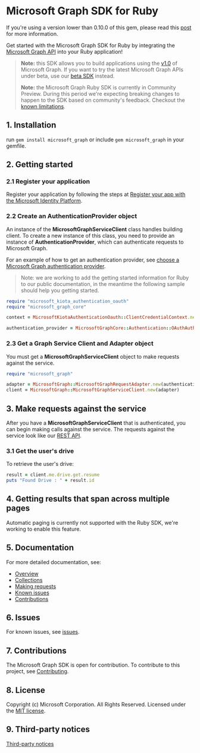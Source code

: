 # Microsoft Graph SDK for Ruby

If you're using a version lower than 0.10.0 of this gem, please read this [post](https://github.com/microsoftgraph/msgraph-sdk-ruby/issues/69) for more information.

Get started with the Microsoft Graph SDK for Ruby by integrating the [Microsoft Graph API](https://learn.microsoft.com/graph/overview) into your Ruby application!

> **Note:** this SDK allows you to build applications using the [v1.0](https://learn.microsoft.com/graph/use-the-api#version) of Microsoft Graph. If you want to try the latest Microsoft Graph APIs under beta, use our [beta SDK](https://github.com/microsoftgraph/msgraph-beta-sdk-ruby) instead.
>
> **Note:** the Microsoft Graph Ruby SDK is currently in Community Preview. During this period we're expecting breaking changes to happen to the SDK based on community's feedback. Checkout the [known limitations](https://github.com/microsoftgraph/msgraph-sdk-ruby-core/issues/1).

## 1. Installation

run `gem install microsoft_graph` or include `gem microsoft_graph` in your gemfile.

## 2. Getting started

### 2.1 Register your application

Register your application by following the steps at [Register your app with the Microsoft Identity Platform](https://learn.microsoft.com/graph/auth-register-app-v2).

### 2.2 Create an AuthenticationProvider object

An instance of the **MicrosoftGraphServiceClient** class handles building client. To create a new instance of this class, you need to provide an instance of **AuthenticationProvider**, which can authenticate requests to Microsoft Graph.

For an example of how to get an authentication provider, see [choose a Microsoft Graph authentication provider](https://learn.microsoft.com/graph/sdks/choose-authentication-providers?tabs=Ruby).

> Note: we are working to add the getting started information for Ruby to our public documentation, in the meantime the following sample should help you getting started.

```Ruby
require "microsoft_kiota_authentication_oauth"
require "microsoft_graph_core"

context = MicrosoftKiotaAuthenticationOauth::ClientCredentialContext.new("<the tenant id from your app registration>", "<the client id from your app registration>", "<the client secret from your app registration>")

authentication_provider = MicrosoftGraphCore::Authentication::OAuthAuthenticationProvider.new(context, nil, ["Files.Read"])
```

### 2.3 Get a Graph Service Client and Adapter object

You must get a **MicrosoftGraphServiceClient** object to make requests against the service.

```ruby
require "microsoft_graph"

adapter = MicrosoftGraph::MicrosoftGraphRequestAdapter.new(authentication_provider)
client = MicrosoftGraph::MicrosoftGraphServiceClient.new(adapter)
```

## 3. Make requests against the service

After you have a **MicrosoftGraphServiceClient** that is authenticated, you can begin making calls against the service. The requests against the service look like our [REST API](https://learn.microsoft.com/graph/api/overview?view=graph-rest-1.0).

### 3.1 Get the user's drive

To retrieve the user's drive:

```ruby
result = client.me.drive.get.resume
puts "Found Drive : " + result.id
```

## 4. Getting results that span across multiple pages

Automatic paging is currently not supported with the Ruby SDK, we're working to enable this feature.

## 5. Documentation

For more detailed documentation, see:

* [Overview](https://learn.microsoft.com/graph/overview)
* [Collections](https://learn.microsoft.com/graph/sdks/paging)
* [Making requests](https://learn.microsoft.com/graph/sdks/create-requests)
* [Known issues](https://github.com/MicrosoftGraph/msgraph-sdk-ruby/issues)
* [Contributions](https://github.com/microsoftgraph/msgraph-sdk-ruby/blob/main/CONTRIBUTING.md)

## 6. Issues

For known issues, see [issues](https://github.com/MicrosoftGraph/msgraph-sdk-ruby/issues).

## 7. Contributions

The Microsoft Graph SDK is open for contribution. To contribute to this project, see [Contributing](https://github.com/microsoftgraph/msgraph-sdk-ruby/blob/main/CONTRIBUTING.md).

## 8. License

Copyright (c) Microsoft Corporation. All Rights Reserved. Licensed under the [MIT license](LICENSE).

## 9. Third-party notices

[Third-party notices](THIRD%20PARTY%20NOTICES)
